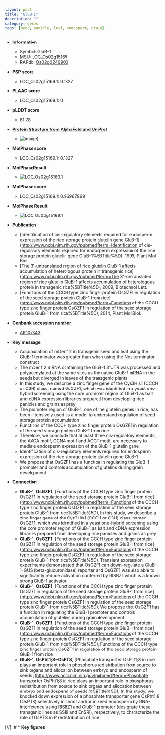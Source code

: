 ```yaml
---
layout: post
title: "GluB-1"
description: ""
category: genes
tags: [seed, panicle, leaf, endosperm, grain]
---
```


* **Information**  
    + Symbol: GluB-1  
    + MSU: [LOC_Os02g15169](http://rice.plantbiology.msu.edu/cgi-bin/ORF_infopage.cgi?orf=LOC_Os02g15169)  
    + RAPdb: [Os02g0249900](http://rapdb.dna.affrc.go.jp/viewer/gbrowse_details/irgsp1?name=Os02g0249900)  

* **PSP score**  
    + LOC_Os02g15169.1: 0.1327 

* **PLAAC score**  
    + LOC_Os02g15169.1: 0 

* **pLDDT score**
    + 81.78

* **[Protein Structure from AlphaFold and UniProt](https://www.uniprot.org/uniprotkb/P14323/entry#structure)**
    + ![image](https://ricepsp.github.io/images/P/AF-P14323-F1.png))

* **MolPhase score**
    + LOC_Os02g15169.1: 0.1327

* **MolPhaseResult**
    + ![LOC_Os02g15169.1](https://ricepsp.github.io/pictures/LOC_Os02g/LOC_Os02g15169.1.png)

* **MolPhase score**
    + LOC_Os02g15169.1: 0.96967869

* **MolPhase Result**
    + ![LOC_Os02g15169.1](https://304243504.github.io/Pictures/LOC_Os02g/LOC_Os02g15169.1.png)

* **Publication**  
    + [Identification of cis-regulatory elements required for endosperm expression of the rice storage protein glutelin gene GluB-1](http://www.ncbi.nlm.nih.gov/pubmed?term=Identification of cis-regulatory elements required for endosperm expression of the rice storage protein glutelin gene GluB-1%5BTitle%5D), 1999, Plant Mol Biol.
    + [The 3'-untranslated region of rice glutelin GluB-1 affects accumulation of heterologous protein in transgenic rice](http://www.ncbi.nlm.nih.gov/pubmed?term=The 3'-untranslated region of rice glutelin GluB-1 affects accumulation of heterologous protein in transgenic rice%5BTitle%5D), 2009, Biotechnol Lett.
    + [Functions of the CCCH type zinc finger protein OsGZF1 in regulation of the seed storage protein GluB-1 from rice](http://www.ncbi.nlm.nih.gov/pubmed?term=Functions of the CCCH type zinc finger protein OsGZF1 in regulation of the seed storage protein GluB-1 from rice%5BTitle%5D), 2014, Plant Mol Biol.

* **Genbank accession number**  
    + [AK107343](http://www.ncbi.nlm.nih.gov/nuccore/AK107343)

* **Key message**  
    + Accumulation of mDer f 2 in transgenic seed and leaf using the GluB-1 terminator was greater than when using the Nos terminator construct
    + The mDer f 2 mRNA containing the GluB-1 3'UTR was processed and polyadenylated at the same sites as the native GluB-1 mRNA in the seeds but diverged in leaves of the transgenic plants
    + In this study, we describe a zinc finger gene of the Cys3His1 (CCCH or C3H) class, named OsGZF1, which was identified in a yeast one-hybrid screening using the core promoter region of GluB-1 as bait and cDNA expression libraries prepared from developing rice panicles and grains as prey
    + The promoter region of GluB-1, one of the glutelin genes in rice, has been intensively used as a model to understand regulation of seed-storage protein accumulation
    + Functions of the CCCH type zinc finger protein OsGZF1 in regulation of the seed storage protein GluB-1 from rice
    + Therefore, we conclude that at least three cis-regulatory elements, the AACA motif, GCN4 motif and ACGT motif, are necessary to mediate endosperm expression of the GluB-1 glutelin gene
    + Identification of cis-regulatory elements required for endosperm expression of the rice storage protein glutelin gene GluB-1
    + We propose that OsGZF1 has a function in regulating the GluB-1 promoter and controls accumulation of glutelins during grain development

* **Connection**  
    + __GluB-1__, __OsGZF1__, [Functions of the CCCH type zinc finger protein OsGZF1 in regulation of the seed storage protein GluB-1 from rice](http://www.ncbi.nlm.nih.gov/pubmed?term=Functions of the CCCH type zinc finger protein OsGZF1 in regulation of the seed storage protein GluB-1 from rice%5BTitle%5D), In this study, we describe a zinc finger gene of the Cys3His1 (CCCH or C3H) class, named OsGZF1, which was identified in a yeast one-hybrid screening using the core promoter region of GluB-1 as bait and cDNA expression libraries prepared from developing rice panicles and grains as prey
    + __GluB-1__, __OsGZF1__, [Functions of the CCCH type zinc finger protein OsGZF1 in regulation of the seed storage protein GluB-1 from rice](http://www.ncbi.nlm.nih.gov/pubmed?term=Functions of the CCCH type zinc finger protein OsGZF1 in regulation of the seed storage protein GluB-1 from rice%5BTitle%5D), Transient expression experiments demonstrated that OsGZF1 can down-regulate a GluB-1-GUS (beta-glucuronidase) reporter and OsGZF1 was also able to significantly reduce activation conferred by RISBZ1 which is a known strong GluB-1 activator
    + __GluB-1__, __OsGZF1__, [Functions of the CCCH type zinc finger protein OsGZF1 in regulation of the seed storage protein GluB-1 from rice](http://www.ncbi.nlm.nih.gov/pubmed?term=Functions of the CCCH type zinc finger protein OsGZF1 in regulation of the seed storage protein GluB-1 from rice%5BTitle%5D), We propose that OsGZF1 has a function in regulating the GluB-1 promoter and controls accumulation of glutelins during grain development
    + __GluB-1__, __OsGZF1__, [Functions of the CCCH type zinc finger protein OsGZF1 in regulation of the seed storage protein GluB-1 from rice](http://www.ncbi.nlm.nih.gov/pubmed?term=Functions of the CCCH type zinc finger protein OsGZF1 in regulation of the seed storage protein GluB-1 from rice%5BTitle%5D), Functions of the CCCH type zinc finger protein OsGZF1 in regulation of the seed storage protein GluB-1 from rice
    + __GluB-1__, __OsPht1;8~OsPT8__, [Phosphate transporter OsPht1;8 in rice plays an important role in phosphorus redistribution from source to sink organs and allocation between embryo and endosperm of seeds.](http://www.ncbi.nlm.nih.gov/pubmed?term=Phosphate transporter OsPht1;8 in rice plays an important role in phosphorus redistribution from source to sink organs and allocation between embryo and endosperm of seeds.%5BTitle%5D), In this study, we knocked down expression of a phosphate transporter gene OsPht1;8 (OsPT8) selectively in shoot and/or in seed endosperm by RNA-interference using RISBZ1 and GluB-1 promoter (designate these transgenic lines as SSRi and EnSRi), respectively, to characterize the role of OsPT8 in P redistribution of rice

[//]: # * **Key figures**  


